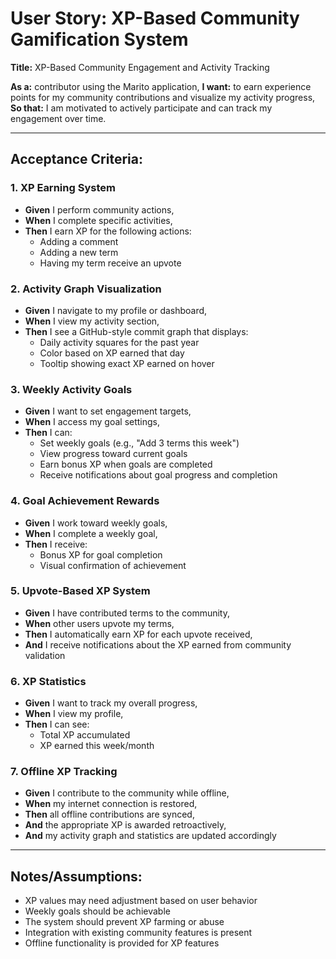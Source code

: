 # User Story: XP-Based Community Gamification System

**Title:** XP-Based Community Engagement and Activity Tracking

**As a:** contributor using the Marito application,
**I want:** to earn experience points for my community contributions and visualize my activity progress,
**So that:** I am motivated to actively participate and can track my engagement over time.

---

## Acceptance Criteria:

### 1. XP Earning System
* **Given** I perform community actions,
* **When** I complete specific activities,
* **Then** I earn XP for the following actions:
  - Adding a comment
  - Adding a new term
  - Having my term receive an upvote

### 2. Activity Graph Visualization
* **Given** I navigate to my profile or dashboard,
* **When** I view my activity section,
* **Then** I see a GitHub-style commit graph that displays:
  - Daily activity squares for the past year
  - Color based on XP earned that day
  - Tooltip showing exact XP earned on hover

### 3. Weekly Activity Goals
* **Given** I want to set engagement targets,
* **When** I access my goal settings,
* **Then** I can:
  - Set weekly goals (e.g., "Add 3 terms this week")
  - View progress toward current goals
  - Earn bonus XP when goals are completed
  - Receive notifications about goal progress and completion

### 4. Goal Achievement Rewards
* **Given** I work toward weekly goals,
* **When** I complete a weekly goal,
* **Then** I receive:
  - Bonus XP for goal completion
  - Visual confirmation of achievement

### 5. Upvote-Based XP System
* **Given** I have contributed terms to the community,
* **When** other users upvote my terms,
* **Then** I automatically earn XP for each upvote received,
* **And** I receive notifications about the XP earned from community validation

### 6. XP Statistics
* **Given** I want to track my overall progress,
* **When** I view my profile,
* **Then** I can see:
  - Total XP accumulated
  - XP earned this week/month

### 7. Offline XP Tracking
* **Given** I contribute to the community while offline,
* **When** my internet connection is restored,
* **Then** all offline contributions are synced,
* **And** the appropriate XP is awarded retroactively,
* **And** my activity graph and statistics are updated accordingly

---

## Notes/Assumptions:

- XP values may need adjustment based on user behavior
- Weekly goals should be achievable
- The system should prevent XP farming or abuse
- Integration with existing community features is present
- Offline functionality is provided for XP features